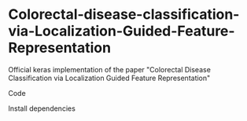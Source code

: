 # Colorectal-disease-classification-via-Localization-Guided-Feature-Representation
Official keras implementation of the paper "Colorectal Disease Classification via Localization Guided Feature Representation"

Code

Install dependencies
